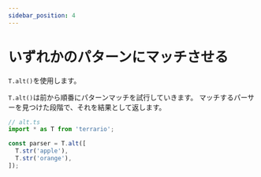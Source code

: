 ```yaml
---
sidebar_position: 4
---
```


# いずれかのパターンにマッチさせる

`T.alt()`を使用します。

`T.alt()`は前から順番にパターンマッチを試行していきます。
マッチするパーサーを見つけた段階で、それを結果として返します。

```ts
// alt.ts
import * as T from 'terrario';

const parser = T.alt([
  T.str('apple'),
  T.str('orange'),
]);
```
